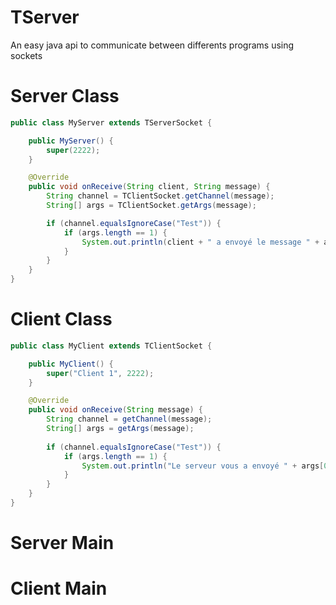 <h1>TServer</h1>
An easy java api to communicate between differents programs using sockets


<h1>Server Class</h1>


```java
public class MyServer extends TServerSocket {

    public MyServer() {
        super(2222);
    }

    @Override
    public void onReceive(String client, String message) {
        String channel = TClientSocket.getChannel(message);
        String[] args = TClientSocket.getArgs(message);

        if (channel.equalsIgnoreCase("Test")) {
            if (args.length == 1) {
                System.out.println(client + " a envoyé le message " + args[0] + " !")
            }
        }
    }
}
```

<h1>Client Class</h1>

```java
public class MyClient extends TClientSocket {

    public MyClient() {
        super("Client 1", 2222);
    }

    @Override
    public void onReceive(String message) {
        String channel = getChannel(message);
        String[] args = getArgs(message);
        
        if (channel.equalsIgnoreCase("Test")) {
            if (args.length == 1) {
                System.out.println("Le serveur vous a envoyé " + args[0]);
            }
        }
    }
}
```


<h1>Server Main</h1>


<h1>Client Main</h1>
